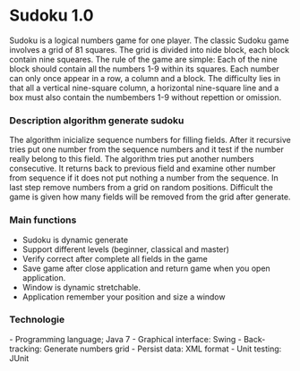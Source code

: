 <h1> Sudoku 1.0 </H1>
Sudoku is a logical numbers game for one player. The classic Sudoku game involves a grid of 81 squares. The grid is divided into nide block, each block contain nine squeares. The rule of the game are simple: Each of the nine block should contain all the numbers 1-9 within its squares. Each number can only once appear in a row, a column and a block. The difficulty lies in that all a vertical nine-square column, a horizontal nine-square line and a box must also contain the numbembers 1-9 without repettion or omission.

<H3> Description algorithm generate sudoku</H3>
The algorithm inicialize sequence numbers for filling fields. After it recursive tries put one number from the sequence numbers and it test if the number really belong to this field. The algorithm tries put another numbers consecutive. It returns back to previous field and examine other number from sequence if it does not put nothing a number from the sequence. In last step remove numbers from a grid on random positions. Difficult the game is given how many fields will be removed from the grid after generate.

<H3>Main functions</H3>
<ul>
	<li>Sudoku is dynamic generate</li>
	<li>Support different levels (beginner, classical and master)</li>
	<li>Verify correct after complete all fields in the game</li>
	<li>Save game after close application and return game when you open application.</li>
	<li>Window is dynamic stretchable.</li>
	<li>Application remember your position and size a window</li>
</ul>

<H3>Technologie</H3>
- Programming language; Java 7
- Graphical interface: Swing
- Back-tracking: Generate numbers grid
- Persist data: XML format
- Unit testing: JUnit
